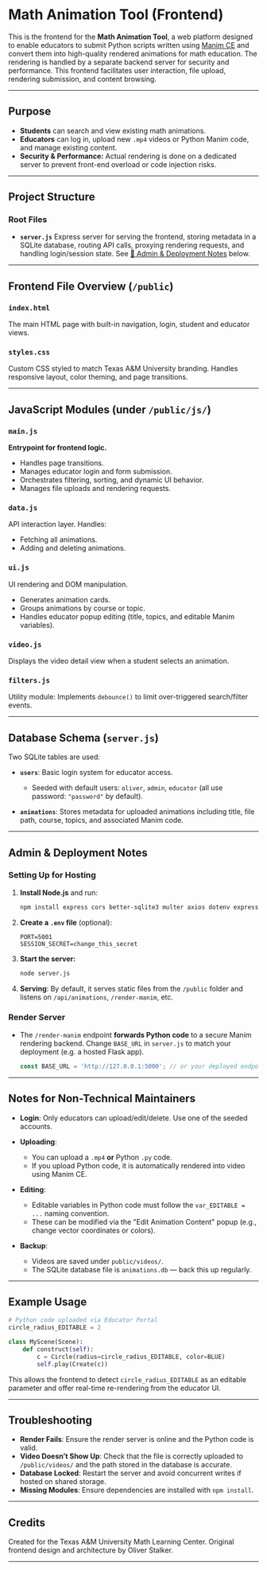 # Math Animation Tool (Frontend)

This is the frontend for the **Math Animation Tool**, a web platform designed to enable educators to submit Python scripts written using [Manim CE](https://docs.manim.community/) and convert them into high-quality rendered animations for math education. The rendering is handled by a separate backend server for security and performance. This frontend facilitates user interaction, file upload, rendering submission, and content browsing.

---

## Purpose

* **Students** can search and view existing math animations.
* **Educators** can log in, upload new `.mp4` videos or Python Manim code, and manage existing content.
* **Security & Performance:** Actual rendering is done on a dedicated server to prevent front-end overload or code injection risks.

---

## Project Structure

### Root Files

* **`server.js`**
  Express server for serving the frontend, storing metadata in a SQLite database, routing API calls, proxying rendering requests, and handling login/session state.
  See [🔐 Admin & Deployment Notes](#-admin--deployment-notes) below.

---

## Frontend File Overview (`/public`)

### `index.html`

The main HTML page with built-in navigation, login, student and educator views.

### `styles.css`

Custom CSS styled to match Texas A\&M University branding. Handles responsive layout, color theming, and page transitions.

---

## JavaScript Modules (under `/public/js/`)

### `main.js`

**Entrypoint for frontend logic.**

* Handles page transitions.
* Manages educator login and form submission.
* Orchestrates filtering, sorting, and dynamic UI behavior.
* Manages file uploads and rendering requests.

### `data.js`

API interaction layer. Handles:

* Fetching all animations.
* Adding and deleting animations.

### `ui.js`

UI rendering and DOM manipulation.

* Generates animation cards.
* Groups animations by course or topic.
* Handles educator popup editing (title, topics, and editable Manim variables).

### `video.js`

Displays the video detail view when a student selects an animation.

### `filters.js`

Utility module: Implements `debounce()` to limit over-triggered search/filter events.

---

## Database Schema (`server.js`)

Two SQLite tables are used:

* **`users`**: Basic login system for educator access.

  * Seeded with default users: `oliver`, `admin`, `educator` (all use password: `"password"` by default).
* **`animations`**: Stores metadata for uploaded animations including title, file path, course, topics, and associated Manim code.

---

## Admin & Deployment Notes

### Setting Up for Hosting

1. **Install Node.js** and run:

   ```bash
   npm install express cors better-sqlite3 multer axios dotenv express-session
   ```

2. **Create a `.env` file** (optional):

   ```env
   PORT=5001
   SESSION_SECRET=change_this_secret
   ```

3. **Start the server:**

   ```bash
   node server.js
   ```

4. **Serving**: By default, it serves static files from the `/public` folder and listens on `/api/animations`, `/render-manim`, etc.

### Render Server

* The `/render-manim` endpoint **forwards Python code** to a secure Manim rendering backend. Change `BASE_URL` in `server.js` to match your deployment (e.g. a hosted Flask app).

  ```js
  const BASE_URL = 'http://127.0.0.1:5000'; // or your deployed endpoint
  ```

---

## Notes for Non-Technical Maintainers

* **Login**: Only educators can upload/edit/delete. Use one of the seeded accounts.
* **Uploading**:

  * You can upload a `.mp4` **or** Python `.py` code.
  * If you upload Python code, it is automatically rendered into video using Manim CE.
* **Editing**:

  * Editable variables in Python code must follow the `var_EDITABLE = ...` naming convention.
  * These can be modified via the "Edit Animation Content" popup (e.g., change vector coordinates or colors).
* **Backup**:

  * Videos are saved under `public/videos/`.
  * The SQLite database file is `animations.db` — back this up regularly.

---

## Example Usage

```python
# Python code uploaded via Educator Portal
circle_radius_EDITABLE = 2

class MyScene(Scene):
    def construct(self):
        c = Circle(radius=circle_radius_EDITABLE, color=BLUE)
        self.play(Create(c))
```

This allows the frontend to detect `circle_radius_EDITABLE` as an editable parameter and offer real-time re-rendering from the educator UI.

---

## Troubleshooting

* **Render Fails**: Ensure the render server is online and the Python code is valid.
* **Video Doesn’t Show Up**: Check that the file is correctly uploaded to `/public/videos/` and the path stored in the database is accurate.
* **Database Locked**: Restart the server and avoid concurrent writes if hosted on shared storage.
* **Missing Modules**: Ensure dependencies are installed with `npm install`.

---

## Credits

Created for the Texas A\&M University Math Learning Center.
Original frontend design and architecture by Oliver Stalker.

---
